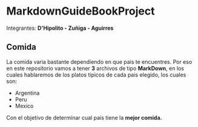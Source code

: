 # MarkdownGuideBookProject
Integrantes: **D'Hipolito - Zuñiga - Aguirres**

## Comida

La comida varia bastante dependiendo en que pais te encuentres. Por eso en este repositorio vamos a tener **3** archivos de tipo **MarkDown**, en los cuales hablaremos de los platos tipicos de cada pais elegido, los cuales son:

* Argentina
* Peru
* Mexico

Con el objetivo de determinar cual pais tiene la **mejor comida.**
